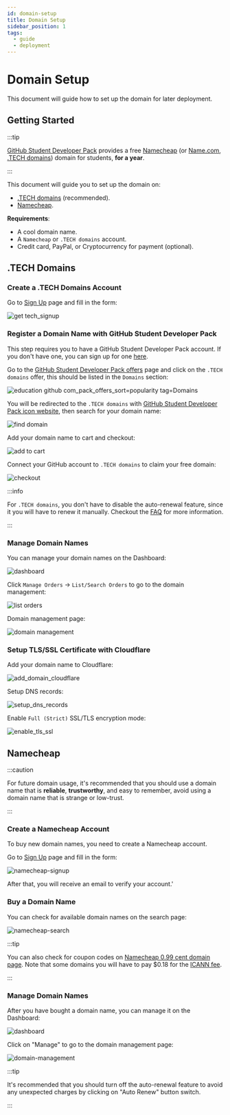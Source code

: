 ```yaml
---
id: domain-setup
title: Domain Setup
sidebar_position: 1
tags:
  - guide
  - deployment
---
```


# Domain Setup

This document will guide how to set up the domain for later deployment.

## Getting Started

:::tip

[GitHub Student Developer Pack](https://education.github.com/pack) provides a
free [Namecheap](https://www.namecheap.com/) (or
[Name.com](https://www.name.com/), [.TECH domains](https://get.tech/)) domain
for students, **for a year**.

:::

This document will guide you to set up the domain on:

- [.TECH domains](https://get.tech/) (recommended).
- [Namecheap](https://www.namecheap.com/).

**Requirements**:

- A cool domain name.
- A `Namecheap` or `.TECH domains` account.
- Credit card, PayPal, or Cryptocurrency for payment (optional).

## .TECH Domains

### Create a .TECH Domains Account

Go to [Sign Up](https://get.tech/signup) page and fill in the form:

![get
tech_signup](https://user-images.githubusercontent.com/64480713/227478020-d25d2e5c-4e51-418f-8789-66e9c97ebc46.png)

### Register a Domain Name with GitHub Student Developer Pack

This step requires you to have a GitHub Student Developer Pack account. If you
don't have one, you can sign up for one
[here](https://education.github.com/pack).

Go to the [GitHub Student Developer Pack
offers](https://education.github.com/pack/offers) page and click on the
`.TECH domains` offer, this should be listed in the `Domains` section:

![education github com_pack_offers_sort=popularity
tag=Domains](https://user-images.githubusercontent.com/64480713/227481368-50dadfe3-9f6d-462b-b763-8ec44624f981.png)

You will be redirected to the `.TECH domains` with [GitHub Student Developer Pack
icon
website](https://get.tech/github-student-developer-pack?utm_source=Github&utm_medium=Partnership&utm_campaign=Brands&utm_term=Partnership&utm_content=Github),
then search for your domain name:

![find
domain](https://user-images.githubusercontent.com/64480713/227481900-735daef6-fc2a-4802-b351-9d54b864e5ef.png)

Add your domain name to cart and checkout:

![add to cart](https://user-images.githubusercontent.com/64480713/227482347-b9eb7c41-a780-4837-96b6-db3c5c22f88d.png)

Connect your GitHub account to `.TECH domains` to claim your free domain:

![checkout](https://user-images.githubusercontent.com/64480713/227482347-b9eb7c41-a780-4837-96b6-db3c5c22f88d.png)

:::info

For `.TECH domains`, you don't have to disable the auto-renewal feature, since
it you will have to renew it manually. Checkout the [FAQ](https://get.tech/faq)
for more information.

:::

### Manage Domain Names

You can manage your domain names on the Dashboard:

![dashboard](https://user-images.githubusercontent.com/64480713/227483325-5968acba-03ec-42c2-89cf-1f875ae6744d.png)

Click `Manage Orders` -> `List/Search Orders` to go to the domain management:

![list
orders](https://user-images.githubusercontent.com/64480713/227483901-776c09ec-d4d0-49f5-83ab-2ffcf9ae3a22.png)

Domain management page:

![domain management](https://user-images.githubusercontent.com/64480713/227484077-3a426d7e-2e7b-49fd-854d-3b65da604fc6.png)

### Setup TLS/SSL Certificate with Cloudflare

Add your domain name to Cloudflare:

![add_domain_cloudflare](https://user-images.githubusercontent.com/64480713/229176758-7a90bc9d-a1c3-4973-acc5-7f3d2c008f0a.png)

Setup DNS records:

![setup_dns_records](https://user-images.githubusercontent.com/64480713/229176921-65ada5d9-1a8f-4dd5-9af4-74a0ad81c2fa.png)

Enable `Full (Strict)` SSL/TLS encryption mode:

![enable_tls_ssl](https://user-images.githubusercontent.com/64480713/229177151-d3fcfeea-7725-42c8-85ef-fbd7e07369ae.png)

## Namecheap

:::caution

For future domain usage, it's recommended that you should use a domain name that
is **reliable**, **trustworthy**, and easy to remember, avoid using a domain
name that is strange or low-trust.

:::

### Create a Namecheap Account

To buy new domain names, you need to create a Namecheap account.

Go to [Sign Up](https://www.namecheap.com/myaccount/signup/) page and fill in
the form:

![namecheap-signup](https://user-images.githubusercontent.com/64480713/221360208-e768ab5a-568c-4ee9-aa34-917b58de9cd0.png)

After that, you will receive an email to verify your account.'

### Buy a Domain Name

You can check for available domain names on the search page:

![namecheap-search](https://user-images.githubusercontent.com/64480713/221361112-f507677f-5ba4-4ae1-b983-1ad06bd6b182.png)

:::tip

You can also check for coupon codes on [Namecheap 0.99 cent
domain page](https://www.namecheap.com/promos/99-cent-domain-names/). Note that
some domains you will have to pay $0.18 for the [ICANN
fee](https://www.namecheap.com/legal/domains/icann-fee/).

:::

### Manage Domain Names

After you have bought a domain name, you can manage it on the Dashboard:

![dashboard](https://user-images.githubusercontent.com/64480713/221361588-f7029927-9222-4da9-9990-21642af8a68d.png)

Click on "Manage" to go to the domain management page:

![domain-management](https://user-images.githubusercontent.com/64480713/221361675-5f05eede-33fc-4be4-81ef-b6e3ebc37447.png)

:::tip

It's recommended that you should turn off the auto-renewal feature to avoid any
unexpected charges by clicking on "Auto Renew" button switch.

:::
